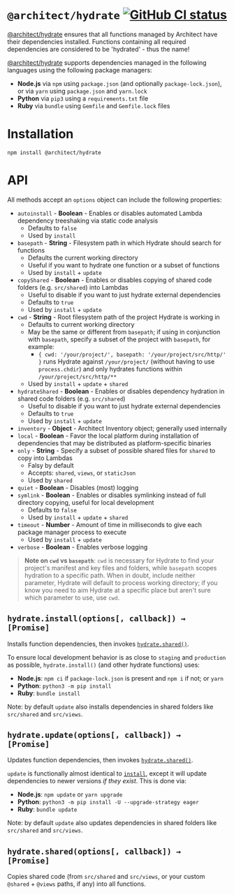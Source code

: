 # `@architect/hydrate` [![GitHub CI status](https://github.com/architect/hydrate/workflows/Node%20CI/badge.svg)](https://github.com/architect/hydrate/actions?query=workflow%3A%22Node+CI%22)

[@architect/hydrate][npm] ensures that all functions managed by Architect have their dependencies installed. Functions containing all required dependencies are considered to be 'hydrated' - thus the name!

[@architect/hydrate][npm] supports dependencies managed in the following languages using the following package managers:

- **Node.js** via `npm` using `package.json` (and optionally `package-lock.json`), or via `yarn` using `package.json` and `yarn.lock`
- **Python** via `pip3` using a `requirements.txt` file
- **Ruby** via `bundle` using `Gemfile` and `Gemfile.lock` files


# Installation

    npm install @architect/hydrate


# API

All methods accept an `options` object can include the following properties:

- `autoinstall` - **Boolean** - Enables or disables automated Lambda dependency treeshaking via static code analysis
  - Defaults to `false`
  - Used by `install`
- `basepath` - **String** - Filesystem path in which Hydrate should search for functions
  - Defaults the current working directory
  - Useful if you want to hydrate one function or a subset of functions
  - Used by `install` + `update`
- `copyShared` - **Boolean** - Enables or disables copying of shared code folders (e.g. `src/shared`) into Lambdas
  - Useful to disable if you want to just hydrate external dependencies
  - Defaults to `true`
  - Used by `install` + `update`
- `cwd` - **String** - Root filesystem path of the project Hydrate is working in
  - Defaults to current working directory
  - May be the same or different from `basepath`; if using in conjunction with `basepath`, specify a subset of the project with `basepath`, for example:
    - `{ cwd: '/your/project/', basepath: '/your/project/src/http/' }` runs Hydrate against `/your/project/` (without having to use `process.chdir`) and only hydrates functions within `/your/project/src/http/**`
  - Used by `install` + `update` + `shared`
- `hydrateShared` - **Boolean** - Enables or disables dependency hydration in shared code folders (e.g. `src/shared`)
  - Useful to disable if you want to just hydrate external dependencies
  - Defaults to `true`
  - Used by `install` + `update`
- `inventory` - **Object** - Architect Inventory object; generally used internally
- `local` - **Boolean** - Favor the local platform during installation of dependencies that may be distributed as platform-specific binaries
- `only` - **String** - Specify a subset of possible shared files for `shared` to copy into Lambdas
  - Falsy by default
  - Accepts: `shared`, `views`, or `staticJson`
  - Used by `shared`
- `quiet` - **Boolean** - Disables (most) logging
- `symlink` - **Boolean** - Enables or disables symlinking instead of full directory copying, useful for local development
  - Defaults to `false`
  - Used by `install` + `update` + `shared`
- `timeout` - **Number** - Amount of time in milliseconds to give each package manager process to execute
  - Used by `install` + `update`
- `verbose` - **Boolean** - Enables verbose logging

> **Note on `cwd` vs `basepath`**: `cwd` is necessary for Hydrate to find your project's manifest and key files and folders, while `basepath` scopes hydration to a specific path. When in doubt, include neither parameter, Hydrate will default to process working directory; if you know you need to aim Hydrate at a specific place but aren't sure which parameter to use, use `cwd`.


## `hydrate.install(options[, callback]) → [Promise]`

Installs function dependencies, then invokes [`hydrate.shared()`][shared].

To ensure local development behavior is as close to `staging` and `production` as possible, `hydrate.install()` (and other hydrate functions) uses:

- **Node.js**: `npm ci` if `package-lock.json` is present and `npm i` if not; or `yarn`
- **Python**: `python3 -m pip install`
- **Ruby**: `bundle install`

Note: by default `update` also installs dependencies in shared folders like `src/shared` and `src/views`.


## `hydrate.update(options[, callback]) → [Promise]`

Updates function dependencies, then invokes [`hydrate.shared()`][shared].

`update` is functionally almost identical to [`install`][install], except it will update dependencies to newer versions _if they exist_. This is done via:

- **Node.js**: `npm update` or `yarn upgrade`
- **Python**: `python3 -m pip install -U --upgrade-strategy eager`
- **Ruby**: `bundle update`

Note: by default `update` also updates dependencies in shared folders like `src/shared` and `src/views`.


## `hydrate.shared(options[, callback]) → [Promise]`

Copies shared code (from `src/shared` and `src/views`, or your custom `@shared` + `@views` paths, if any) into all functions.


[shared]: #hydratesharedoptions-callback
[install]: #hydrateinstalloptions-callback
[update]: #hydrateupdateoptions-callback
[npm]: https://www.npmjs.com/package/@architect/hydrate
